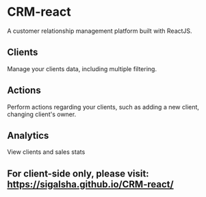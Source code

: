 # CRM-react

A customer relationship management platform built with ReactJS.

## Clients

Manage your clients data, including multiple filtering.

## Actions

Perform actions regarding your clients, such as adding a new client, changing client's owner.

## Analytics

View clients and sales stats

## For client-side only, please visit: https://sigalsha.github.io/CRM-react/
